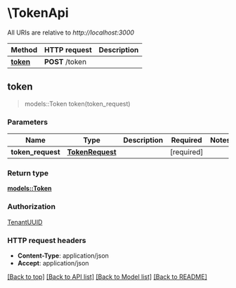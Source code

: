 # \TokenApi

All URIs are relative to *http://localhost:3000*

Method | HTTP request | Description
------------- | ------------- | -------------
[**token**](TokenApi.md#token) | **POST** /token | 



## token

> models::Token token(token_request)


### Parameters


Name | Type | Description  | Required | Notes
------------- | ------------- | ------------- | ------------- | -------------
**token_request** | [**TokenRequest**](TokenRequest.md) |  | [required] |

### Return type

[**models::Token**](Token.md)

### Authorization

[TenantUUID](../README.md#TenantUUID)

### HTTP request headers

- **Content-Type**: application/json
- **Accept**: application/json

[[Back to top]](#) [[Back to API list]](../README.md#documentation-for-api-endpoints) [[Back to Model list]](../README.md#documentation-for-models) [[Back to README]](../README.md)

